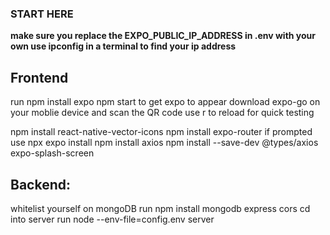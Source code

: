 ### START HERE

**make sure you replace the EXPO_PUBLIC_IP_ADDRESS in .env with your own
use ipconfig in a terminal to find your ip address**

## Frontend
run npm install expo
npm start to get expo to appear
download expo-go on your moblie device and scan the QR code
use r to reload for quick testing

npm install react-native-vector-icons
npm install expo-router
if prompted use npx expo install 
npm install axios
npm install --save-dev @types/axios
expo-splash-screen

## Backend:
whitelist yourself on mongoDB
run npm install mongodb express cors
cd into server
run node --env-file=config.env server